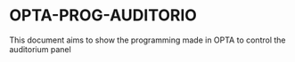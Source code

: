 # OPTA-PROG-AUDITORIO
This document aims to show the programming made in OPTA to control the auditorium panel
